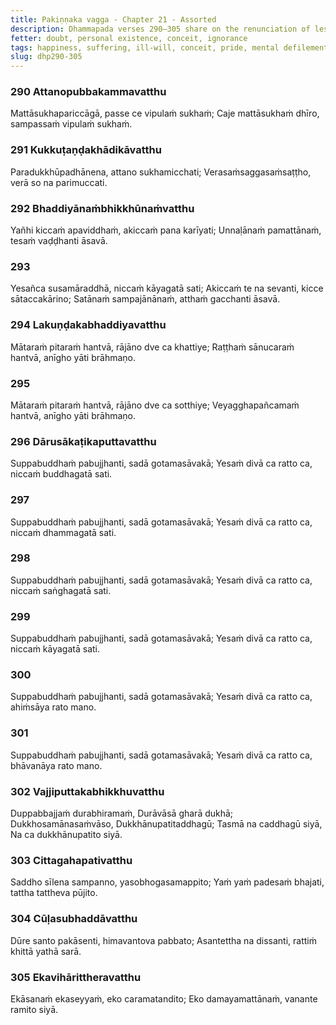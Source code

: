 ```yaml
---
title: Pakiṇṇaka vagga - Chapter 21 - Assorted
description: Dhammapada verses 290–305 share on the renunciation of lesser happiness for greater joy, mindfulness of the body, and applying effort to overcome defilements. It highlights the harm of neglecting duties, imposing suffering on another, while praising Gotama's disciples who are immersed in mindfulness, non-violence, and cultivation.
fetter: doubt, personal existence, conceit, ignorance
tags: happiness, suffering, ill-will, conceit, pride, mental defilements, taints, cultivation, meditation, craving, Buddha, Dhamma, Saṅgha, mindfulness, harm, wilderness, seclusion, solitude, dhp
slug: dhp290-305
---
```


### 290 Attanopubbakammavatthu

Mattāsukhapariccāgā,
passe ce vipulaṁ sukhaṁ;
Caje mattāsukhaṁ dhīro,
sampassaṁ vipulaṁ sukhaṁ.

### 291 Kukkuṭaṇḍakhādikāvatthu

Paradukkhūpadhānena,
attano sukhamicchati;
Verasaṁsaggasaṁsaṭṭho,
verā so na parimuccati.

### 292 Bhaddiyānaṁbhikkhūnaṁvatthu

Yañhi kiccaṁ apaviddhaṁ,
akiccaṁ pana karīyati;
Unnaḷānaṁ pamattānaṁ,
tesaṁ vaḍḍhanti āsavā.

### 293

Yesañca susamāraddhā,
niccaṁ kāyagatā sati;
Akiccaṁ te na sevanti,
kicce sātaccakārino;
Satānaṁ sampajānānaṁ,
atthaṁ gacchanti āsavā.

### 294 Lakuṇḍakabhaddiyavatthu

Mātaraṁ pitaraṁ hantvā,
rājāno dve ca khattiye;
Raṭṭhaṁ sānucaraṁ hantvā,
anīgho yāti brāhmaṇo.

### 295

Mātaraṁ pitaraṁ hantvā,
rājāno dve ca sotthiye;
Veyagghapañcamaṁ hantvā,
anīgho yāti brāhmaṇo.

### 296 Dārusākaṭikaputtavatthu

Suppabuddhaṁ pabujjhanti,
sadā gotamasāvakā;
Yesaṁ divā ca ratto ca,
niccaṁ buddhagatā sati.

### 297

Suppabuddhaṁ pabujjhanti,
sadā gotamasāvakā;
Yesaṁ divā ca ratto ca,
niccaṁ dhammagatā sati.

### 298

Suppabuddhaṁ pabujjhanti,
sadā gotamasāvakā;
Yesaṁ divā ca ratto ca,
niccaṁ saṅghagatā sati.

### 299

Suppabuddhaṁ pabujjhanti,
sadā gotamasāvakā;
Yesaṁ divā ca ratto ca,
niccaṁ kāyagatā sati.

### 300

Suppabuddhaṁ pabujjhanti,
sadā gotamasāvakā;
Yesaṁ divā ca ratto ca,
ahiṁsāya rato mano.

### 301

Suppabuddhaṁ pabujjhanti,
sadā gotamasāvakā;
Yesaṁ divā ca ratto ca,
bhāvanāya rato mano.

### 302 Vajjiputtakabhikkhuvatthu

Duppabbajjaṁ durabhiramaṁ,
Durāvāsā gharā dukhā;
Dukkhosamānasaṁvāso,
Dukkhānupatitaddhagū;
Tasmā na caddhagū siyā,
Na ca dukkhānupatito siyā.

### 303 Cittagahapativatthu

Saddho sīlena sampanno,
yasobhogasamappito;
Yaṁ yaṁ padesaṁ bhajati,
tattha tattheva pūjito.

### 304 Cūḷasubhaddāvatthu

Dūre santo pakāsenti,
himavantova pabbato;
Asantettha na dissanti,
rattiṁ khittā yathā sarā.

### 305 Ekavihārittheravatthu

Ekāsanaṁ ekaseyyaṁ,
eko caramatandito;
Eko damayamattānaṁ,
vanante ramito siyā.
